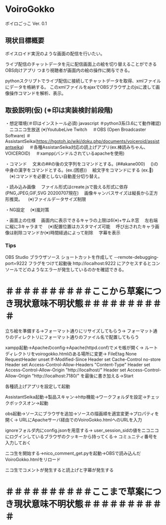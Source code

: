 # VoiroGokko
ボイロごっこ Ver. 0.1


## 現状目標概要
ボイスロイド実況のような画面の配信を行いたい。

ライブ配信のチャットデータを元に配信画面上の絵を切り替えることができるOBS向けアプリ
つまり視聴者が画面内の絵の操作に関与できる。

pythonスクリプトでライブ配信に接続してチャットデータを取得、xmlファイルにデータを格納する。
このxmlファイルをajaxでOBSブラウザ上のjsに渡して画像操作コマンドを解析、表示。


## 取扱説明(仮) (※印は実装検討前段階)
・想定環境(＃印はインストール必須)
  javascript
  ＃python3系(3.6にて動作確認)
　ニコニコ生放送 (※)YoutubeLive Twitch
　＃OBS (Open Broadcaster Software)
  ＃AssistantSeika(https://hgotoh.jp/wiki/doku.php/documents/voiceroid/assistantseika)
　＃各種AssistanSeika対応の読上げアプリ(ex.棒読みちゃん、VOICEROID)
　＃xampp(バンドルされているapacheを使用)

・コマンド
　文末の##の後の文字列をコマンドとする。(##akane000)
　()の中身の漢字をコマンドとする。(ex.(困惑))
　絵文字をコマンドにする (ex.💃)
　(※)コマンドを必要としない自動差分切り替え。

・読み込み画像
　ファイル形式はcreate.jsで扱える形式に依存(PNG,JPEG,GIF,SVG 20200707現在)
　画像キャンバスサイズは縦長から正方形推奨。
　(※)ファイルデータサイズ制限

・NG設定
　(※)嵐対策

・画面上の仕様
　画面内に表示できるキャラの上限は6(※)+サムネ窓
　左右端に縦に3キャラまで
　(※)配置位置はカスタマイズ可能
　呼び出されたキャラ画像は削除コマンドか(※)時間経過によって削除
　字幕を表示



### Tips
OBS Studio ブラウザソース ショートカットを作成して --remote-debugging-port=9222 フラグをつけて起動後 http://localhost:9222 にアクセスするとコンソールでどのようなエラーが発生しているのかを確認できる。




# ＃＃＃＃＃＃＃＃＃＃ここから草案につき現状意味不明状態＃＃＃＃＃＃＃＃＃＃

立ち絵を準備する→フォーマット通りにリサイズしてもらう→
フォーマット通りのディレクトリにフォーマット通りのファイル名で配置してもらう

xampp起動→Apacheのconfig→Apache(httpd.conf)でメモ帳が開く→
ルートディレクトリをvoirogokko.htmlのある場所に変更→
FileEtag None
RequestHeader unset If-Modified-Since
Header set Cache-Control no-store
Header set Access-Control-Allow-Headers "Content-Type"
Header set Access-Control-Allow-Origin "http://localhost/"
Header set Access-Control-Allow-Origin "http://localhost:7180/"
を最後に書き加える→Start

各種読上げアプリを設定して起動

AssistantSeika起動→製品スキャン→http機能→ワークフォルダを設定→チェックボックスオン→起動

obs起動→ソースにブラウザを追加→ソースの描画順を適宜変更→プロパティを開く→
URLにApacheサーバ経由でのVoiroGokko.htmlへのURLを入力

ignoreフォルダ内にconfig.jsonを用意する→
user_session_sidの値をニコニコにログインしているブラウザのクッキーから持ってくる→
コミュニティ番号を入力しておく

ニコ生を開始する→nico_comment_get.pyを起動→OBSで読み込んだVoiroGokko.htmlをリロード

ニコ生でコメントが発生すると読上げと字幕が発生する

# ＃＃＃＃＃＃＃＃＃＃ここまで草案につき現状意味不明状態＃＃＃＃＃＃＃＃＃＃